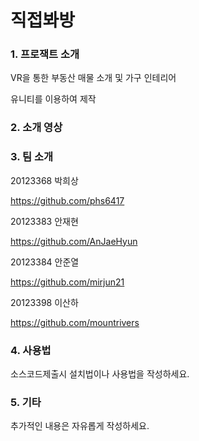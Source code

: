 # 직접봐방

### 1. 프로잭트 소개
VR을 통한 부동산 매물 소개 및 가구 인테리어

유니티를 이용하여 제작

### 2. 소개 영상

### 3. 팀 소개
20123368 박희상

https://github.com/phs6417

20123383 안재현

https://github.com/AnJaeHyun

20123384 안준열

https://github.com/mirjun21

20123398 이산하

https://github.com/mountrivers

### 4. 사용법
소스코드제출시 설치법이나 사용법을 작성하세요.

### 5. 기타
추가적인 내용은 자유롭게 작성하세요.
